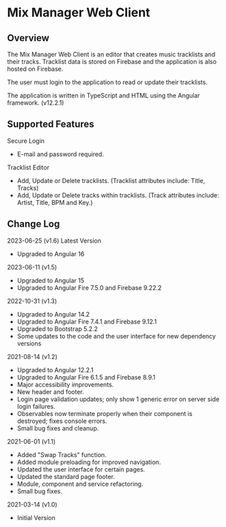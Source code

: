 # Mix Manager Web Client

## Overview

The Mix Manager Web Client is an editor that creates music tracklists and their tracks. Tracklist data is stored on Firebase and the application is also hosted on Firebase.

The user must login to the application to read or update their tracklists.

The application is written in TypeScript and HTML using the Angular framework. (v12.2.1)

## Supported Features

Secure Login
- E-mail and password required.

Tracklist Editor
- Add, Update or Delete tracklists. (Tracklist attributes include: Title, Tracks)
- Add, Update or Delete tracks within tracklists. (Track attributes include: Artist, Title, BPM and Key.)

## Change Log

2023-06-25 (v1.6)
Latest Version
  - Upgraded to Angular 16

2023-06-11 (v1.5)
  - Upgraded to Angular 15
  - Upgraded to Angular Fire 7.5.0 and Firebase 9.22.2

2022-10-31 (v1.3)
  - Upgraded to Angular 14.2
  - Upgraded to Angular Fire 7.4.1 and Firebase 9.12.1
  - Upgraded to Bootstrap 5.2.2
  - Some updates to the code and the user interface for new dependency versions

2021-08-14 (v1.2)
  - Upgraded to Angular 12.2.1
  - Upgraded to Angular Fire 6.1.5 and Firebase 8.9.1
  - Major accessibility improvements.
  - New header and footer.
  - Login page validation updates; only show 1 generic error on server side login failures.
  - Observables now terminate properly when their component is destroyed; fixes console errors.
  - Small bug fixes and cleanup.

2021-06-01 (v1.1)
  - Added "Swap Tracks" function.
  - Added module preloading for improved navigation.
  - Updated the user interface for certain pages.
  - Updated the standard page footer.
  - Module, component and service refactoring.
  - Small bug fixes.

2021-03-14 (v1.0)
- Initial Version
